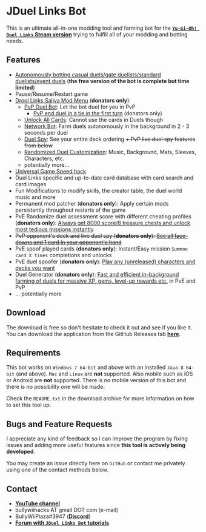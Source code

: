 # JDuel Links Bot

This is an ultimate all-in-one modding tool and farming bot for the [**`Yu-Gi-Oh! Duel Links` Steam version**](https://store.steampowered.com/app/601510/YuGiOh_Duel_Links) trying to fulfill all of your modding and botting needs.

## Features

- [Autonomously botting casual duels/gate duelists/standard duelists/event duels](https://www.youtube.com/watch?v=1kCY26XukbY) (**the free version of the bot is complete but time limited**)
- Pause/Resume/Restart game
- [Drool Links Saliva Mod Menu](https://www.youtube.com/watch?v=SD3Ca2HwL2s) (**donators only**):
  * [PvP Duel Bot](https://www.youtube.com/watch?v=2j-9CgP1i8Q): Let the bot duel for you in PvP
    * [PvP end duel in a tie in the first turn](https://www.youtube.com/watch?v=0UDbezZA-0M) (donators only)
  * [Unlock All Cards](https://www.youtube.com/watch?v=XKKJFMas5Vc): Cannot use the cards in Duels though
  * [Network Bot](https://www.youtube.com/watch?v=C9dwcNx8CnQ): Farm duels autonomously in the background in 2 - 3 seconds per duel
  * [Duel Spy](https://www.youtube.com/watch?v=Q-ThsjYC4P0): See your entire deck ordering ~~+ PvP live duel spy features from below~~
  * [Randomized Duel Customization](https://www.youtube.com/watch?v=HHZTL-FUW_8): Music, Background, Mats, Sleeves, Characters, etc.
  * potentially more...
- [Universal Game Speed hack](https://www.youtube.com/watch?v=07OnsChYHKw)
- Duel Links specific and up-to-date card database with card search and card images
- Fun Modifications to modify skills, the creator table, the duel world music and more
- Permanent mod patcher (**donators only**): Apply certain mods persistently throughout restarts of the game
- PvE Randomize duel assessment score with different cheating profiles (**donators only**): [Always get 8000 score/8 treasure chests and unlock most tedious missions instantly](https://www.youtube.com/watch?v=I8v7qmRXdU8)
- ~~PvP opponent's deck and live duel spy (**donators only**): [See all face-downs and 1 card in your opponent's hand](https://www.youtube.com/watch?v=GlKjA5UyYn8)~~
- PvE spoof played cards (**donators only**): Instant/Easy mission `Summon card X times` completions and unlocks
- PvE duel spoofer (**donators only**): [Play any (unreleased) characters and decks you want](https://www.youtube.com/watch?v=GNz32fDw7gI)
- Duel Generator (**donators only**): [Fast and efficient in-background farming of duels for massive XP, gems, level-up rewards etc.](https://www.youtube.com/watch?v=TV-OYoWOslU) in PvE and PvP
- ... potentially more

## Download

The download is free so don't hesitate to check it out and see if you like it. You can download the application from the GitHub Releases tab [**here**](https://github.com/BullyWiiPlaza/JDuel-Links-Bot/releases/latest).

## Requirements

This bot works on `Windows 7 64-bit` and above with an installed `Java 8 64-bit` (and above). `Mac` and `Linux` are **not** supported. Also mobile such as iOS or Android are **not** supported. There is no mobile version of this bot and there is no possibility one will be made.

Check the `README.txt` in the download archive for more information on how to set this tool up.

## Bugs and Feature Requests

I appreciate any kind of feedback so I can improve the program by fixing issues and adding more useful features since **this tool is actively being developed**.

You may create an issue directly here on `GitHub` or contact me privately using one of the contact methods below.

## Contact

- [**YouTube channel**](https://www.youtube.com/user/BullyWiiPlaza)
- bullywiihacks AT gmail DOT com (e-mail)
- BullyWiiPlaza#3947 ([**Discord**](https://discordapp.com))
- [**Forum with `JDuel Links Bot` tutorials**](https://bullywiihacks.forumotion.com/f208-)